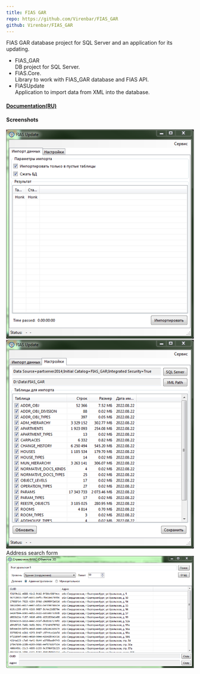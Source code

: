 ```yaml
---
title: FIAS GAR
repo: https://github.com/Virenbar/FIAS_GAR
github: Virenbar/FIAS_GAR
---
```


FIAS GAR database project for SQL Server and an application for its updating.

* FIAS_GAR  
DB project for SQL Server.  
* FIAS.Core.  
Library to work with FIAS_GAR database and FIAS API.
* FIASUpdate  
Application to import data from XML into the database.

#### [Documentation(RU)](https://virenbar.ru/FIAS_GAR/)

#### Screenshots

![Main form](/assets/images/fias-gar/import.png)
![Import settings](/assets/images/fias-gar/settings.png)  
Address search form  
![Database address search form](/assets/images/fias-gar/search.png)
